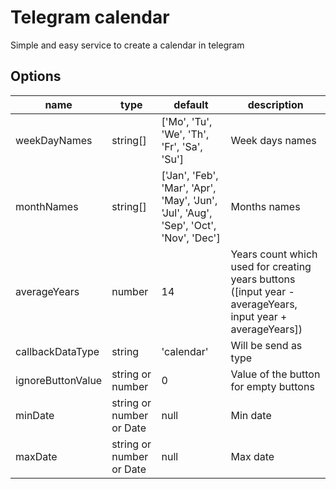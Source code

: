 # Telegram calendar

Simple and easy service to create a calendar in telegram

## Options
| name              | type       | default    | description          |
|-------------------|------------|------------|----------------------|
| weekDayNames      | string[]   | ['Mo', 'Tu', 'We', 'Th', 'Fr', 'Sa', 'Su'] | Week days names                                                    |
| monthNames        | string[]   | ['Jan', 'Feb', 'Mar', 'Apr', 'May', 'Jun', 'Jul', 'Aug', 'Sep', 'Oct', 'Nov', 'Dec'] | Months names             |
| averageYears      | number     | 14 | Years count which used for creating years buttons ([input year - averageYears, input year + averageYears]) |
| callbackDataType  | string                   | 'calendar' | Will be send as type                                                                 |
| ignoreButtonValue | string or number         | 0          | Value of the button for empty buttons                                                |
| minDate           | string or number or Date | null       | Min date                                                                             |
| maxDate           | string or number or Date | null       | Max date                                                                             |
